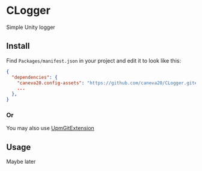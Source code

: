 # CLogger
Simple Unity logger

## Install

Find `Packages/manifest.json` in your project and edit it to look like this:
```json
{
  "dependencies": {
    "caneva20.config-assets": "https://github.com/caneva20/CLogger.git#0.1-preview.1",
    ...
  },
}
```
### Or
You may also use [UpmGitExtension](https://github.com/mob-sakai/UpmGitExtension)

## Usage
Maybe later
